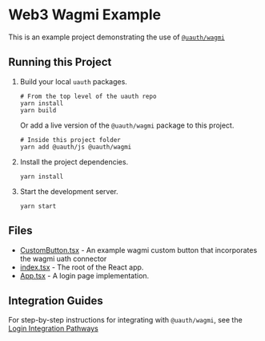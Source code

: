 # Web3 Wagmi Example

This is an example project demonstrating the use of [`@uauth/wagmi`](../../packages/wagmi/)

## Running this Project

1. Build your local `uauth` packages.
    ```shell
    # From the top level of the uauth repo
    yarn install
    yarn build
    ```    
    Or add a live version of the `@uauth/wagmi` package to this project.
    ```shell
    # Inside this project folder
    yarn add @uauth/js @uauth/wagmi
    ```

2. Install the project dependencies.
    ```shell
    yarn install
    ```

3. Start the development server.
    ```shell
    yarn start
    ```

## Files

- [CustomButton.tsx](./src/components/CustomButton.tsx) - An example wagmi custom button that incorporates the wagmi uath connector
- [index.tsx](./src/index.tsx) - The root of the React app.
- [App.tsx](./src/App.tsx) - A login page implementation.

## Integration Guides

For step-by-step instructions for integrating with `@uauth/wagmi`, see the [Login Integration Pathways](https://docs.unstoppabledomains.com/login-with-unstoppable/get-started-login/integration-pathways/)
